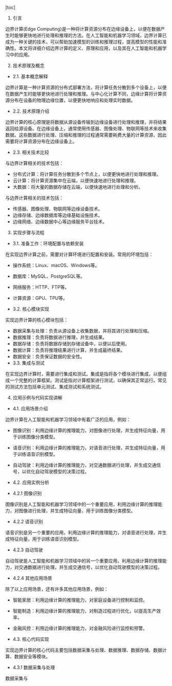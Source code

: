 
[toc]                    
                
                
1. 引言

边界计算(Edge Computing)是一种将计算资源分布在边缘设备上，以便在数据产生时能够更快地进行处理和推理的方法。在人工智能和机器学习领域，边界计算已成为一种关键的技术，可以帮助加速模型的训练和推理过程，提高模型的性能和准确性。本文将详细介绍边界计算的定义、原理和应用，以及其在人工智能和机器学习中的应用。

2. 技术原理及概念

- 2.1. 基本概念解释

边界计算是一种计算资源的分布式部署方法，将计算任务分散到多个设备上，以便在数据产生时能够更快地进行处理和推理。与中心化计算不同，边缘计算将计算资源分布在设备的物理边缘位置，以便更快地响应和处理实时数据。

- 2.2. 技术原理介绍

边界计算的核心原理是将数据从源设备传输到边缘设备进行处理和推理，并将结果返回给源设备。在边缘设备上，通常使用传感器、图像处理、物联网等技术来收集数据。这些数据进行处理、压缩和推理的过程通常需要耗费大量的计算资源，因此需要将计算资源分布在边缘设备上。

- 2.3. 相关技术比较

与边界计算相关的技术包括：

- 分布式计算：将计算任务分散到多个节点上，以便更快地进行处理和推理。
- 云计算：将计算资源集中在云端，以便快速地进行处理和推理。
- 大数据：将大量的数据存储在云端，以便快速地进行处理和分析。

与边界计算相关的技术包括：

- 传感器、图像处理、物联网等边缘设备技术。
- 边缘存储、边缘数据库等边缘基础设施技术。
- 边缘网络、边缘数据中心等边缘服务平台技术。

3. 实现步骤与流程

- 3.1. 准备工作：环境配置与依赖安装

在实现边界计算之前，需要对计算环境进行配置和安装。常用的环境包括：

- 操作系统：Linux、macOS、Windows等。
- 数据库：MySQL、PostgreSQL等。
- 网络服务：HTTP、FTP等。
- 计算资源：GPU、TPU等。

- 3.2. 核心模块实现

实现边界计算的核心模块包括：

- 数据采集与处理：负责从源设备上收集数据，并将其进行处理和压缩。
- 数据推理：负责将数据进行推理，并生成结果。
- 数据存储：负责将数据存储到存储设备中，以便以后使用。
- 数据计算：负责将推理结果进行计算，并生成最终结果。
- 数据安全：负责保证数据的安全性。
- 3.3. 集成与测试

在实现边界计算时，需要进行集成和测试。集成是指将各个模块进行集成，以便组成一个完整的计算框架。测试是指对计算框架进行测试，以确保其正常运行。常见的测试方法包括单元测试、集成测试和系统测试。

4. 应用示例与代码实现讲解

- 4.1. 应用场景介绍

边界计算在人工智能和机器学习领域中有着广泛的应用，例如：

- 图像识别：利用边缘计算的推理能力，对图像进行处理，并生成特征向量，用于训练图像分类模型。
- 语音识别：利用边缘计算的推理能力，对语音进行处理，并生成特征向量，用于训练语音识别模型。
- 自动驾驶：利用边缘计算的推理能力，对交通数据进行处理，并生成交通信号，以优化自动驾驶模型的决策过程。

- 4.2. 应用实例分析

- 4.2.1 图像识别

图像识别是人工智能和机器学习领域中的一个重要应用，利用边缘计算的推理能力，对图像进行处理，并生成特征向量，用于训练图像分类模型。

- 4.2.2 语音识别

语音识别是另一个重要的应用，利用边缘计算的推理能力，对语音进行处理，并生成特征向量，用于训练语音识别模型。

- 4.2.3 自动驾驶

自动驾驶是人工智能和机器学习领域中的另一个重要应用，利用边缘计算的推理能力，对交通数据进行处理，并生成交通信号，以优化自动驾驶模型的决策过程。

- 4.2.4 其他应用场景

除了以上应用场景，还有许多其他应用场景，例如：

- 智能家居：利用边缘计算的推理能力，对家庭设备进行控制和监控。
- 智能制造：利用边缘计算的推理能力，对制造过程进行优化，以提高生产效率。
- 金融风控：利用边缘计算的推理能力，对金融风险进行监控和预警。

- 4.3. 核心代码实现

实现边界计算的核心代码主要包括数据采集与处理、数据推理、数据存储、数据计算、数据安全等模块。

- 4.3.1 数据采集与处理

数据采集与


